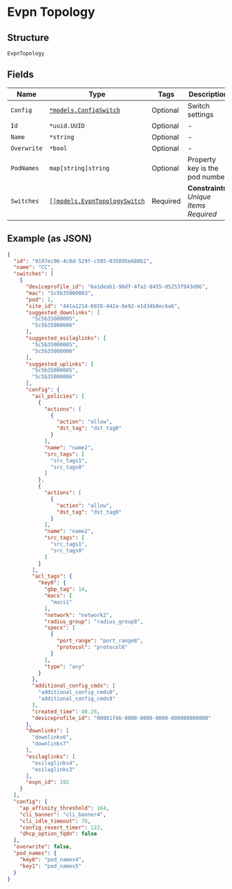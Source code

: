 
# Evpn Topology

## Structure

`EvpnTopology`

## Fields

| Name | Type | Tags | Description |
|  --- | --- | --- | --- |
| `Config` | [`*models.ConfigSwitch`](../../doc/models/config-switch.md) | Optional | Switch settings |
| `Id` | `*uuid.UUID` | Optional | - |
| `Name` | `*string` | Optional | - |
| `Overwrite` | `*bool` | Optional | - |
| `PodNames` | `map[string]string` | Optional | Property key is the pod number |
| `Switches` | [`[]models.EvpnTopologySwitch`](../../doc/models/evpn-topology-switch.md) | Required | **Constraints**: *Unique Items Required* |

## Example (as JSON)

```json
{
  "id": "9197ec96-4c8d-529f-c595-035895e688b2",
  "name": "CC",
  "switches": [
    {
      "deviceprofile_id": "6a1deab1-96df-4fa2-8455-d5253f943d06",
      "mac": "5c5b35000003",
      "pod": 1,
      "site_id": "441a1214-6928-442a-8e92-e1d34b8ec6a6",
      "suggested_downlinks": [
        "5c5b35000005",
        "5c5b35000006"
      ],
      "suggested_esilaglinks": [
        "5c5b35000005",
        "5c5b35000006"
      ],
      "suggested_uplinks": [
        "5c5b35000005",
        "5c5b35000006"
      ],
      "config": {
        "acl_policies": [
          {
            "actions": [
              {
                "action": "allow",
                "dst_tag": "dst_tag0"
              }
            ],
            "name": "name2",
            "src_tags": [
              "src_tags1",
              "src_tags0"
            ]
          },
          {
            "actions": [
              {
                "action": "allow",
                "dst_tag": "dst_tag0"
              }
            ],
            "name": "name2",
            "src_tags": [
              "src_tags1",
              "src_tags0"
            ]
          }
        ],
        "acl_tags": {
          "key0": {
            "gbp_tag": 14,
            "macs": [
              "macs1"
            ],
            "network": "network2",
            "radius_group": "radius_group8",
            "specs": [
              {
                "port_range": "port_range8",
                "protocol": "protocol6"
              }
            ],
            "type": "any"
          }
        },
        "additional_config_cmds": [
          "additional_config_cmds0",
          "additional_config_cmds9"
        ],
        "created_time": 40.26,
        "deviceprofile_id": "00001f46-0000-0000-0000-000000000000"
      },
      "downlinks": [
        "downlinks6",
        "downlinks7"
      ],
      "esilaglinks": [
        "esilaglinks4",
        "esilaglinks3"
      ],
      "evpn_id": 192
    }
  ],
  "config": {
    "ap_affinity_threshold": 164,
    "cli_banner": "cli_banner4",
    "cli_idle_timeout": 76,
    "config_revert_timer": 122,
    "dhcp_option_fqdn": false
  },
  "overwrite": false,
  "pod_names": {
    "key0": "pod_names4",
    "key1": "pod_names5"
  }
}
```

